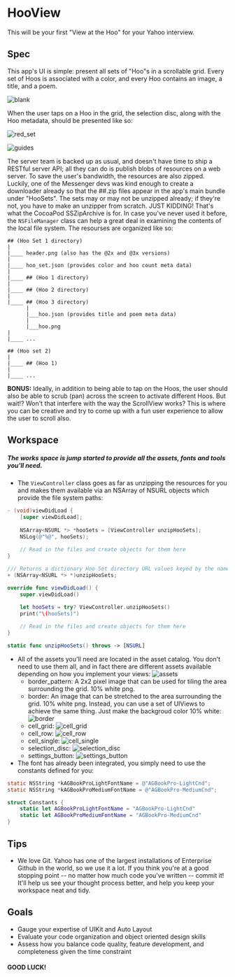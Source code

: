 # HooView

This will be your first "View at the Hoo" for your Yahoo interview.

## Spec
This app's UI is simple: present all sets of "Hoo"s in a scrollable grid. Every set of Hoos is associated with a color, and every Hoo contains an image, a title, and a poem.

![blank](https://git.corp.yahoo.com/github-enterprise-assets/0001/8384/0006/1695/bdf80fb6-0861-11e6-95c3-c4d2887fac29.png)

When the user taps on a Hoo in the grid, the selection disc, along with the Hoo metadata, should be presented like so:

![red_set](https://git.corp.yahoo.com/github-enterprise-assets/0001/8384/0006/1693/bdf75936-0861-11e6-9db0-8b791f35d3f5.png)

![guides](https://git.corp.yahoo.com/github-enterprise-assets/0001/8384/0006/1721/c7d431b4-0883-11e6-8ff4-6eda7a89aac8.png)

The server team is backed up as usual, and doesn't have time to ship a RESTful server API; all they can do is publish blobs of resources on a web server. To save the user's bandwidth, the resources are also zipped. Luckily, one of the Messenger devs was kind enough to create a downloader already so that the ##.zip files appear in the app's main bundle under "HooSets". The sets may or may not be unzipped already; if they're not, you have to make an unzipper from scratch. JUST KIDDING! That's what the CocoaPod SSZipArchive is for. In case you've never used it before, the `NSFileManager` class can help a great deal in examining the contents of the local file system. The resourses are organized like so:
```
## (Hoo Set 1 directory)
|
|____ header.png (also has the @2x and @3x versions)
|
|____ hoo_set.json (provides color and hoo count meta data)
|
|____ ## (Hoo 1 directory)
|
|____ ## (Hoo 2 directory)
|
|____ ## (Hoo 3 directory)
      |
      |___hoo.json (provides title and poem meta data)
      |
      |___hoo.png
|
|____ ...

## (Hoo set 2)
|
|____ ## (Hoo 1)
|
|____ ...
```

**BONUS:** Ideally, in addition to being able to tap on the Hoos, the user should also be able to scrub (pan) across the screen to activate different Hoos. But wait!? Won't that interfere with the way the ScrollView works? This is where you can be creative and try to come up with a fun user experience to allow the user to scroll also.

## Workspace
##### The works space is jump started to provide all the assets, fonts and tools you'll need.
* The `ViewController` class goes as far as unzipping the resources for you and makes them available via an NSArray of NSURL objects which provide the file system paths:
```objective-c
- (void)viewDidLoad {
    [super viewDidLoad];
    
    NSArray<NSURL *> *hooSets = [ViewController unzipHooSets];
    NSLog(@"%@", hooSets);
    
    // Read in the files and create objects for them here
}

/// Returns a dictionary Hoo Set directory URL values keyed by the name of the Hoo Set directory.
+ (NSArray<NSURL *> *)unzipHooSets;
```
```swift
override func viewDidLoad() {
    super.viewDidLoad()
        
    let hooSets = try? ViewController.unzipHooSets()
    print("\(hooSets)")

    // Read in the files and create objects for them here
}

static func unzipHooSets() throws -> [NSURL]
```
* All of the assets you'll need are located in the asset catalog. You don't need to use them all, and in fact there are different assets available depending on how you implement your views: ![assets](https://git.corp.yahoo.com/github-enterprise-assets/0001/8384/0006/1701/5dab4852-0871-11e6-8cc0-43392aec0c00.png)
  * border_pattern: A 2x2 pixel image that can be used for tiling the area surrounding the grid. 10% white png.
  * border: An image that can be stretched to the area surrounding the grid. 10% white png. Instead, you can use a set of UIViews to achieve the same thing. Just make the backgroud color 10% white: ![border](https://git.corp.yahoo.com/github-enterprise-assets/0001/8384/0006/1719/24dfc394-0881-11e6-99d1-6eef22cb990a.png)
  * cell_grid: ![cell_grid](https://git.corp.yahoo.com/github-enterprise-assets/0001/8384/0006/1708/50824d42-0876-11e6-948a-16068d61e640.png)
  * cell_row: ![cell_row](https://git.corp.yahoo.com/github-enterprise-assets/0001/8384/0006/1709/508417da-0876-11e6-9905-7e7f2041e1c0.png)
  * cell_single: ![cell_single](https://git.corp.yahoo.com/github-enterprise-assets/0001/8384/0006/1710/50845fd8-0876-11e6-8a01-37ae2decb378.png)
  * selection_disc: ![selection_disc](https://git.corp.yahoo.com/github-enterprise-assets/0001/8384/0006/1712/c207b344-0876-11e6-9fd8-27c0a0157986.png)
  * settings_button: ![settings_button](https://git.corp.yahoo.com/github-enterprise-assets/0001/8384/0006/1711/c2055d9c-0876-11e6-8575-3e981726eee4.png)
* The font has already been integrated, you simply need to use the constants defined for you:
```Objective-C
static NSString *kAGBookProLightFontName = @"AGBookPro-LightCnd";
static NSString *kAGBookProMediumFontName = @"AGBookPro-MediumCnd";
```

```Swift
struct Constants {
    static let AGBookProLightFontName = "AGBookPro-LightCnd"
    static let AGBookProMediumFontName = "AGBookPro-MediumCnd"
}
```


## Tips
* We love Git. Yahoo has one of the largest installations of Enterprise Github in the world, so we use it a lot. If you think you're at a good stopping point -- no matter how much code you've written -- commit it! It'll help us see your thought process better, and help you keep your workspace neat and tidy.

## Goals
* Gauge your expertise of UIKit and Auto Layout
* Evaluate your code organization and object oriented design skills
* Assess how you balance code quality, feature development, and completeness given the time constraint 

#### GOOD LUCK!
